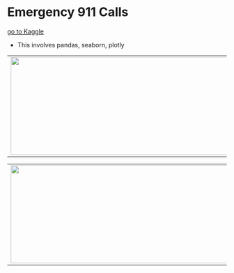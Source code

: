 # Emergency 911 Calls

[go to Kaggle](https://www.kaggle.com/code/mazhar01/emergency-911-calls)
- This involves pandas, seaborn, plotly


<table style="width:100%">
  <tr>
    <td><img src="https://i.imgur.com/jghN1PE.jpg)" width="800px" height=225px/></td>
    <td><img src="https://i.imgur.com/gxnS5xy.jpg" width="800px" height=225px/></td>
  </tr>
</table>

<table style="width:100%">
  <tr>
    <td><img src="https://i.imgur.com/oLPajg0.jpg" width="800px" height=225px/></td>
    <td><img src="https://i.imgur.com/G2d0wxX.jpg" width="800px" height=225px/></td>
  </tr>
</table>
